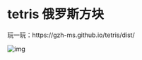 # tetris 俄罗斯方块
<p>玩一玩：https://gzh-ms.github.io/tetris/dist/</p>
<p><img src="https://github.com/gzh-ms/tetris/blob/master/001.gif" alt="img" /></p>
